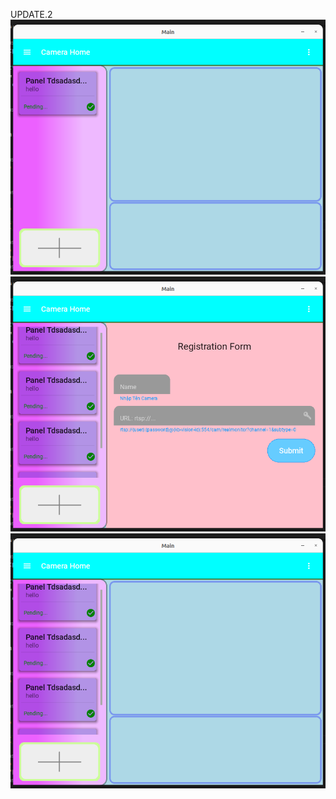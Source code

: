 UPDATE.2
<img src='https://github.com/kinhcan060203/Kivy-Camera-IP/blob/da660b6380a080d61831c115463777941365d5dd/progress/update.2/Screenshot%20from%202023-12-30%2011-58-31.png' width='600'>
<img src='https://github.com/kinhcan060203/Kivy-Camera-IP/blob/8a3a56a4d38e7ae7652b4e83a58c3449f7ec2ee5/progress/update.2/Screenshot%20from%202023-12-30%2011-58-46.png' width='600'>
<img src='https://github.com/kinhcan060203/Kivy-Camera-IP/blob/8a3a56a4d38e7ae7652b4e83a58c3449f7ec2ee5/progress/update.2/Screenshot%20from%202023-12-30%2011-58-53.png' width='600'>

